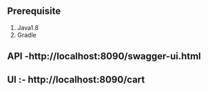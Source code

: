 ## Prerequisite

1. Java1.8
2. Gradle

## API  -http://localhost:8090/swagger-ui.html 


## UI :- http://localhost:8090/cart